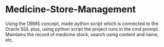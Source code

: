 # Medicine-Store-Management
Using the DBMS concept, made python script which is connected to the Oracle SQL plus, using python script the project runs in the cmd prompt. Maintains the record of medicine stock, search using content and name, etc. 

